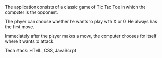 The application consists of a classic game of Tic Tac Toe in which the computer is the opponent.

The player can choose whether he wants to play with X or 0. He always has the first move.

Immediately after the player makes a move, the computer chooses for itself where it wants to attack.

Tech stack: HTML, CSS, JavaScript